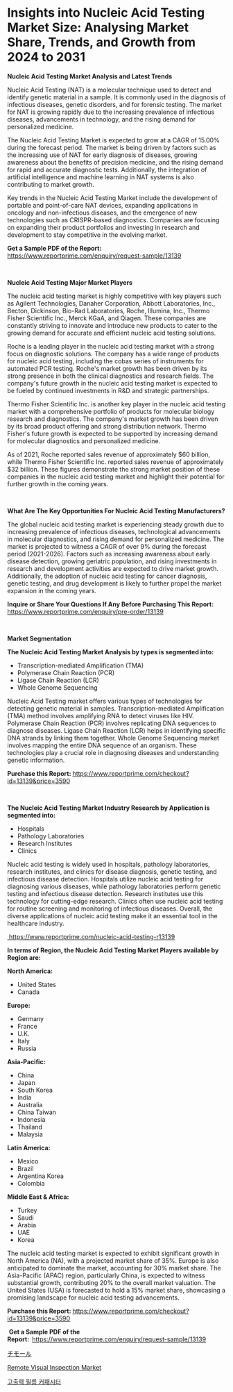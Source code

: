<p><h1>Insights into Nucleic Acid Testing Market Size: Analysing Market Share, Trends, and Growth from 2024 to 2031</h1></p><p><strong>Nucleic Acid Testing Market Analysis and Latest Trends</strong></p>
<p><p>Nucleic Acid Testing (NAT) is a molecular technique used to detect and identify genetic material in a sample. It is commonly used in the diagnosis of infectious diseases, genetic disorders, and for forensic testing. The market for NAT is growing rapidly due to the increasing prevalence of infectious diseases, advancements in technology, and the rising demand for personalized medicine.</p><p>The Nucleic Acid Testing Market is expected to grow at a CAGR of 15.00% during the forecast period. The market is being driven by factors such as the increasing use of NAT for early diagnosis of diseases, growing awareness about the benefits of precision medicine, and the rising demand for rapid and accurate diagnostic tests. Additionally, the integration of artificial intelligence and machine learning in NAT systems is also contributing to market growth.</p><p>Key trends in the Nucleic Acid Testing Market include the development of portable and point-of-care NAT devices, expanding applications in oncology and non-infectious diseases, and the emergence of new technologies such as CRISPR-based diagnostics. Companies are focusing on expanding their product portfolios and investing in research and development to stay competitive in the evolving market.</p></p>
<p><strong>Get a Sample PDF of the Report:&nbsp;</strong> <a href="https://www.reportprime.com/enquiry/request-sample/13139">https://www.reportprime.com/enquiry/request-sample/13139</a></p>
<p>&nbsp;</p>
<p><strong>Nucleic Acid Testing Major Market Players</strong></p>
<p><p>The nucleic acid testing market is highly competitive with key players such as Agilent Technologies, Danaher Corporation, Abbott Laboratories, Inc., Becton, Dickinson, Bio-Rad Laboratories, Roche, Illumina, Inc., Thermo Fisher Scientific Inc., Merck KGaA, and Qiagen. These companies are constantly striving to innovate and introduce new products to cater to the growing demand for accurate and efficient nucleic acid testing solutions.</p><p>Roche is a leading player in the nucleic acid testing market with a strong focus on diagnostic solutions. The company has a wide range of products for nucleic acid testing, including the cobas series of instruments for automated PCR testing. Roche's market growth has been driven by its strong presence in both the clinical diagnostics and research fields. The company's future growth in the nucleic acid testing market is expected to be fueled by continued investments in R&D and strategic partnerships.</p><p>Thermo Fisher Scientific Inc. is another key player in the nucleic acid testing market with a comprehensive portfolio of products for molecular biology research and diagnostics. The company's market growth has been driven by its broad product offering and strong distribution network. Thermo Fisher's future growth is expected to be supported by increasing demand for molecular diagnostics and personalized medicine.</p><p>As of 2021, Roche reported sales revenue of approximately $60 billion, while Thermo Fisher Scientific Inc. reported sales revenue of approximately $32 billion. These figures demonstrate the strong market position of these companies in the nucleic acid testing market and highlight their potential for further growth in the coming years.</p></p>
<p>&nbsp;</p>
<p><strong>What Are The Key Opportunities For Nucleic Acid Testing Manufacturers?</strong></p>
<p><p>The global nucleic acid testing market is experiencing steady growth due to increasing prevalence of infectious diseases, technological advancements in molecular diagnostics, and rising demand for personalized medicine. The market is projected to witness a CAGR of over 9% during the forecast period (2021-2026). Factors such as increasing awareness about early disease detection, growing geriatric population, and rising investments in research and development activities are expected to drive market growth. Additionally, the adoption of nucleic acid testing for cancer diagnosis, genetic testing, and drug development is likely to further propel the market expansion in the coming years.</p></p>
<p><strong>Inquire or Share Your Questions If Any Before Purchasing This Report:</strong> <a href="https://www.reportprime.com/enquiry/pre-order/13139">https://www.reportprime.com/enquiry/pre-order/13139</a></p>
<p>&nbsp;</p>
<p><strong>Market Segmentation</strong></p>
<p><strong>The Nucleic Acid Testing Market Analysis by types is segmented into:</strong></p>
<p><ul><li>Transcription-mediated Amplification (TMA)</li><li>Polymerase Chain Reaction (PCR)</li><li>Ligase Chain Reaction (LCR)</li><li>Whole Genome Sequencing</li></ul></p>
<p><p>Nucleic Acid Testing market offers various types of technologies for detecting genetic material in samples. Transcription-mediated Amplification (TMA) method involves amplifying RNA to detect viruses like HIV. Polymerase Chain Reaction (PCR) involves replicating DNA sequences to diagnose diseases. Ligase Chain Reaction (LCR) helps in identifying specific DNA strands by linking them together. Whole Genome Sequencing market involves mapping the entire DNA sequence of an organism. These technologies play a crucial role in diagnosing diseases and understanding genetic information.</p></p>
<p><strong>Purchase this Report:&nbsp;</strong><a href="https://www.reportprime.com/checkout?id=13139&price=3590">https://www.reportprime.com/checkout?id=13139&price=3590</a></p>
<p>&nbsp;</p>
<p><strong>The Nucleic Acid Testing Market Industry Research by Application is segmented into:</strong></p>
<p><ul><li>Hospitals</li><li>Pathology Laboratories</li><li>Research Institutes</li><li>Clinics</li></ul></p>
<p><p>Nucleic acid testing is widely used in hospitals, pathology laboratories, research institutes, and clinics for disease diagnosis, genetic testing, and infectious disease detection. Hospitals utilize nucleic acid testing for diagnosing various diseases, while pathology laboratories perform genetic testing and infectious disease detection. Research institutes use this technology for cutting-edge research. Clinics often use nucleic acid testing for routine screening and monitoring of infectious diseases. Overall, the diverse applications of nucleic acid testing make it an essential tool in the healthcare industry.</p></p>
<p><a href="https://www.reportprime.com/nucleic-acid-testing-r13139">&nbsp;https://www.reportprime.com/nucleic-acid-testing-r13139</a></p>
<p><strong>In terms of Region, the Nucleic Acid Testing Market Players available by Region are:</strong></p>
<p>
    <p> <strong> North America: </strong>
        <ul>
            <li>United States</li>
            <li>Canada</li>
        </ul>
        </p> 
    <p> <strong> Europe: </strong>
        <ul>
            <li>Germany</li>
            <li>France</li>
            <li>U.K.</li>
            <li>Italy</li>
            <li>Russia</li>
        </ul>
        </p> 
    <p> <strong> Asia-Pacific: </strong>
        <ul>
            <li>China</li>
            <li>Japan</li>
            <li>South Korea</li>
            <li>India</li>
            <li>Australia</li>
            <li>China Taiwan</li>
            <li>Indonesia</li>
            <li>Thailand</li>
            <li>Malaysia</li>
        </ul>
        </p> 
    <p> <strong> Latin America: </strong>
        <ul>
            <li>Mexico</li>
            <li>Brazil</li>
            <li>Argentina Korea</li>
            <li>Colombia</li>
        </ul>
        </p> 
    <p> <strong> Middle East & Africa: </strong>
        <ul>
            <li>Turkey</li>
            <li>Saudi</li>
            <li>Arabia</li>
            <li>UAE</li>
            <li>Korea</li>
        </ul>
    </p>
    </p>
<p><p>The nucleic acid testing market is expected to exhibit significant growth in North America (NA), with a projected market share of 35%. Europe is also anticipated to dominate the market, accounting for 30% market share. The Asia-Pacific (APAC) region, particularly China, is expected to witness substantial growth, contributing 20% to the overall market valuation. The United States (USA) is forecasted to hold a 15% market share, showcasing a promising landscape for nucleic acid testing advancements.</p></p>
<p><strong>Purchase this Report: </strong><a href="https://www.reportprime.com/checkout?id=13139&price=3590">https://www.reportprime.com/checkout?id=13139&price=3590</a></p>
<p>&nbsp;<strong>Get a Sample PDF of the Report:&nbsp;&nbsp;</strong><a href="https://www.reportprime.com/enquiry/request-sample/13139">https://www.reportprime.com/enquiry/request-sample/13139</a></p>
<p><strong></strong></p>
<p><p><a href="https://github.com/JessKilback/Market-Research-Report-List-1/blob/main/461047460565.md">チモール</a></p><p><a href="https://view.publitas.com/reportprime-1/global-remote-visual-inspection-market-size-share-analysis-by-product-type-by-application-by-region-forecasts-2024-2031/">Remote Visual Inspection Market</a></p><p><a href="https://github.com/LoganRew1964/Market-Research-Report-List-1/blob/main/920862377774.md">고출력 필름 커패시터</a></p></p>